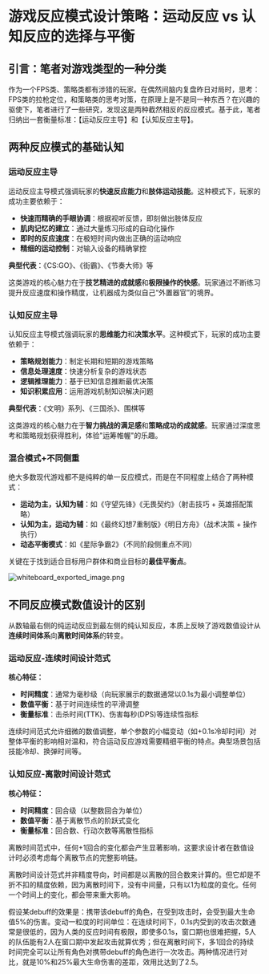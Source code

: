 # 游戏反应模式设计策略：运动反应 vs 认知反应的选择与平衡

## 引言：笔者对游戏类型的一种分类

作为一个FPS类、策略类都有涉猎的玩家。在偶然间脑内复盘昨日对局时，思考：FPS类的拉枪定位，和策略类的思考对策，在原理上是不是同一种东西？在兴趣的驱使下，笔者进行了一些研究，发现这是两种截然相反的反应模式。基于此，笔者归纳出一套衡量标准：【运动反应主导】和【认知反应主导】。

## 两种反应模式的基础认知

### 运动反应主导

运动反应主导模式强调玩家的**快速反应能力**和**肢体运动技能**。这种模式下，玩家的成功主要依赖于：

- **快速而精确的手眼协调**：根据视听反馈，即刻做出肢体反应
- **肌肉记忆的建立**：通过大量练习形成的自动化操作
- **即时的反应速度**：在极短时间内做出正确的运动响应
- **精细的运动控制**：对输入设备的精确掌控

**典型代表**：《CS:GO》、《街霸》、《节奏大师》等

这类游戏的核心魅力在于**技艺精进的成就感**和**极限操作的快感**。玩家通过不断练习提升反应速度和操作精度，让机器成为类似自己“外置器官”的境界。

### 认知反应主导

认知反应主导模式强调玩家的**思维能力**和**决策水平**。这种模式下，玩家的成功主要依赖于：

- **策略规划能力**：制定长期和短期的游戏策略
- **信息处理速度**：快速分析复杂的游戏状态
- **逻辑推理能力**：基于已知信息推断最优决策
- **知识积累应用**：运用游戏机制知识解决问题

**典型代表**：《文明》系列、《三国杀》、围棋等

这类游戏的核心魅力在于**智力挑战的满足感**和**策略成功的成就感**。玩家通过深度思考和策略规划获得胜利，体验"运筹帷幄"的乐趣。

### 混合模式+不同侧重

绝大多数现代游戏都不是纯粹的单一反应模式，而是在不同程度上结合了两种模式：

- **运动为主，认知为辅**：如《守望先锋》《无畏契约》（射击技巧 + 英雄搭配策略）
- **认知为主，运动为辅**：如《最终幻想7重制版》《明日方舟》（战术决策 + 操作执行）
- **动态平衡模式**：如《星际争霸2》（不同阶段侧重点不同）

关键在于找到适合目标用户群体和商业目标的**最佳平衡点**。

![whiteboard_exported_image.png](E:\工作文档\whiteboard_exported_image.png)

## 不同反应模式数值设计的区别

从数轴最右侧的纯运动反应到最左侧的纯认知反应，本质上反映了游戏数值设计从**连续时间体系**向**离散时间体系**的转变。

### 运动反应-连续时间设计范式

**核心特征：**

- **时间精度**：通常为毫秒级（向玩家展示的数据通常以0.1s为最小调整单位）
- **数值平衡**：基于时间连续性的平滑调整
- **衡量标准**：击杀时间(TTK)、伤害每秒(DPS)等连续性指标

连续时间范式允许细微的数值调整，单个参数的小幅变动（如+0.1s冷却时间）对整体平衡的影响相对温和，符合运动反应游戏需要精细平衡的特点。典型场景包括技能冷却、换弹时间等。

### 认知反应-离散时间设计范式

**核心特征：**

- **时间精度**：回合级（以整数回合为单位）
- **数值平衡**：基于离散节点的阶跃式变化
- **衡量标准**：回合数、行动次数等离散性指标

离散时间范式中，任何+1回合的变化都会产生显著影响，这要求设计者在数值设计时必须考虑每个离散节点的完整影响链。

离散时间设计范式并非精度导向，时间都是以离散的回合数来计算的。但它却是不折不扣的精度依赖，因为离散时间下，没有中间量，只有以1为粒度的变化。任何一个时间上的变化，都会带来重大影响。

假设某debuff的效果是：携带该debuff的角色，在受到攻击时，会受到最大生命值5%的伤害。变动一粒度的时间单位：在连续时间下，0.1s内受到的攻击次数通常是很低的，因为人类的反应时间有极限，即使多0.1s，窗口期也很难把握，5人的队伍能有2人在窗口期中发起攻击就算优秀；但在离散时间下，多1回合的持续时间完全可以让所有角色对携带debuff的角色进行一次攻击。两种情况进行对比，就是10%和25%最大生命伤害的差距，效用比达到了2.5。

